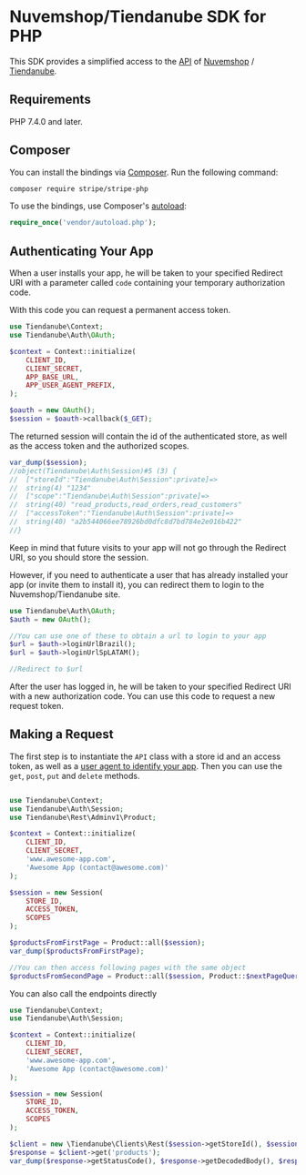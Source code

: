 # Nuvemshop/Tiendanube SDK for PHP

This SDK provides a simplified access to the [API](https://tiendanube.github.io/api-documentation/) of [Nuvemshop](https://www.nuvemshop.com.br) / [Tiendanube](https://www.tiendanube.com).

## Requirements

PHP 7.4.0 and later.

## Composer

You can install the bindings via [Composer](http://getcomposer.org/). Run the following command:

```bash
composer require stripe/stripe-php
```

To use the bindings, use Composer's [autoload](https://getcomposer.org/doc/01-basic-usage.md#autoloading):

```php
require_once('vendor/autoload.php');
```

## Authenticating Your App

When a user installs your app, he will be taken to your specified Redirect URI with a parameter called `code` containing your temporary authorization code.

With this code you can request a permanent access token.

```php
use Tiendanube\Context;
use Tiendanube\Auth\OAuth;

$context = Context::initialize(
    CLIENT_ID,
    CLIENT_SECRET,
    APP_BASE_URL,
    APP_USER_AGENT_PREFIX,
);

$oauth = new OAuth();
$session = $oauth->callback($_GET);
```

The returned session will contain the id of the authenticated store, as well as the access token and the authorized scopes.

```php
var_dump($session);
//object(Tiendanube\Auth\Session)#5 (3) {
//  ["storeId":"Tiendanube\Auth\Session":private]=>
//  string(4) "1234"
//  ["scope":"Tiendanube\Auth\Session":private]=>
//  string(40) "read_products,read_orders,read_customers"
//  ["accessToken":"Tiendanube\Auth\Session":private]=>
//  string(40) "a2b544066ee78926bd0dfc8d7bd784e2e016b422"
//}
```

Keep in mind that future visits to your app will not go through the Redirect URI, so you should store the session.

However, if you need to authenticate a user that has already installed your app (or invite them to install it), you can redirect them to login to the Nuvemshop/Tiendanube site.

```php
use Tiendanube\Auth\OAuth;
$auth = new OAuth();

//You can use one of these to obtain a url to login to your app
$url = $auth->loginUrlBrazil();
$url = $auth->loginUrlSpLATAM();

//Redirect to $url
```

After the user has logged in, he will be taken to your specified Redirect URI with a new authorization code. You can use this code to request a new request token.


Making a Request
----------------
The first step is to instantiate the `API` class with a store id and an access token, as well as a [user agent to identify your app](https://github.com/TiendaNube/api-docs#identify-your-app). Then you can use the `get`, `post`, `put` and `delete` methods.

```php

use Tiendanube\Context;
use Tiendanube\Auth\Session;
use Tiendanube\Rest\Adminv1\Product;

$context = Context::initialize(
    CLIENT_ID,
    CLIENT_SECRET,
    'www.awesome-app.com',
    'Awesome App (contact@awesome.com)'
);

$session = new Session(
    STORE_ID,
    ACCESS_TOKEN,
    SCOPES
);

$productsFromFirstPage = Product::all($session);
var_dump($productsFromFirstPage);

//You can then access following pages with the same object
$productsFromSecondPage = Product::all($session, Product::$nextPageQuery);
```

You can also call the endpoints directly

```php
use Tiendanube\Context;
use Tiendanube\Auth\Session;

$context = Context::initialize(
    CLIENT_ID,
    CLIENT_SECRET,
    'www.awesome-app.com',
    'Awesome App (contact@awesome.com)'
);

$session = new Session(
    STORE_ID,
    ACCESS_TOKEN,
    SCOPES
);

$client = new \Tiendanube\Clients\Rest($session->getStoreId(), $session->getAccessToken());
$response = $client->get('products');
var_dump($response->getStatusCode(), $response->getDecodedBody(), $response->getHeaders(), $response->getPageInfo());
```
